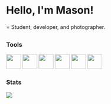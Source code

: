 <h1 align="left">Hello, I'm Mason!</h1>
<p align="left">⭐️ Student, developer, and photographer.</p>

### Tools
<p align="left"> 
  <img src="https://cdn.jsdelivr.net/gh/devicons/devicon@latest/icons/nodejs/nodejs-plain-wordmark.svg" height="40" />
  <img src="https://cdn.jsdelivr.net/gh/devicons/devicon@latest/icons/react/react-original.svg" height="40" />
  <img src="https://cdn.jsdelivr.net/gh/devicons/devicon@latest/icons/html5/html5-original-wordmark.svg" height="40" />
  <img src="https://cdn.jsdelivr.net/gh/devicons/devicon@latest/icons/css3/css3-original-wordmark.svg" height="40" />
  <img src="https://cdn.jsdelivr.net/gh/devicons/devicon@latest/icons/javascript/javascript-original.svg" height="40" />
  <img src="https://cdn.jsdelivr.net/gh/devicons/devicon@latest/icons/java/java-original-wordmark.svg" height="40" />
 </p>

<!-- ### Projects
- 🍦 **[Creamiverse](https://creamiverse.vercel.app)** (*[Work in progress](https://github.com/mbouli/creamiverse)*) A community-driven platform for sharing and discovering Ninja Creami recipes with Google Oauth2. Creamiverse was created using <ins>React, Next, Tailwind, and Sanity</ins>. It utilizes Sanity for backend, Sanity's Live Content API, and Next's Partial Prerendering. -->

### Stats
<p align="left"> <img src="https://github-readme-stats.vercel.app/api/top-langs?username=mbouli&show_icons=true&theme=tokyonight&locale=en&layout=compact"> </p>
